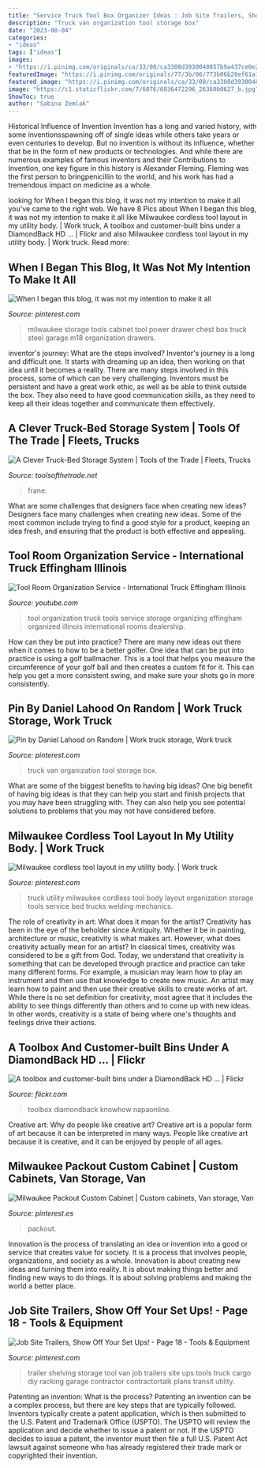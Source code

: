 ```yaml
---
title: "Service Truck Tool Box Organizer Ideas : Job Site Trailers, Show Off Your Set Ups!"
description: "Truck van organization tool storage box"
date: "2023-08-04"
categories:
- "ideas"
tags: ["ideas"]
images:
- "https://i.pinimg.com/originals/ca/33/08/ca3308d3930048857b9a437ce0e21e1a.jpg"
featuredImage: "https://i.pinimg.com/originals/77/3b/06/773b06b28ef61a1ebe7a94c2727702aa.jpg"
featured_image: "https://i.pinimg.com/originals/ca/33/08/ca3308d3930048857b9a437ce0e21e1a.jpg"
image: "https://c1.staticflickr.com/7/6076/6036472296_26360b0627_b.jpg"
ShowToc: true
author: "Sabina Zemlak"
---
```



Historical Influence of Invention
Invention has a long and varied history, with some inventionsspawning off of single ideas while others take years or even centuries to develop. But no invention is without its influence, whether that be in the form of new products or technologies. And while there are numerous examples of famous inventors and their Contributions to Invention, one key figure in this history is Alexander Fleming. Fleming was the first person to bringpenicillin to the world, and his work has had a tremendous impact on medicine as a whole.

	

		
looking for When I began this blog, it was not my intention to make it all you've came to the right web. We have 8 Pics about When I began this blog, it was not my intention to make it all like Milwaukee cordless tool layout in my utility body. | Work truck, A toolbox and customer-built bins under a DiamondBack HD … | Flickr and also Milwaukee cordless tool layout in my utility body. | Work truck. Read more:
		
    
## When I Began This Blog, It Was Not My Intention To Make It All

<img loading=lazy src="https://i.pinimg.com/originals/77/3b/06/773b06b28ef61a1ebe7a94c2727702aa.jpg" onerror="this.onerror=null;this.src='https://tse1.mm.bing.net/th?id=OIP.E-EZBNUZEW0S7IGx796iKQAAAA&amp;pid=15.1';" alt="When I began this blog, it was not my intention to make it all">

_Source: pinterest.com_

>milwaukee storage tools cabinet tool power drawer chest box truck steel garage m18 organization drawers. 

	

inventor's journey: What are the steps involved?
Inventor's journey is a long and difficult one. It starts with dreaming up an idea, then working on that idea until it becomes a reality. There are many steps involved in this process, some of which can be very challenging. Inventors must be persistent and have a great work ethic, as well as be able to think outside the box. They also need to have good communication skills, as they need to keep all their ideas together and communicate them effectively.

    
## A Clever Truck-Bed Storage System | Tools Of The Trade | Fleets, Trucks

<img loading=lazy src="https://cdnassets.hw.net/99/65/61c5fb404f138770c68e5b550194/frane-a-clever-truck-bed-storage-system-1-tcm80-2079823.JPG" onerror="this.onerror=null;this.src='https://tse4.mm.bing.net/th?id=OIP.e4auARNj_62194MU6_0OzwHaFc&amp;pid=15.1';" alt="A Clever Truck-Bed Storage System | Tools of the Trade | Fleets, Trucks">

_Source: toolsofthetrade.net_

>frane. 

	

What are some challenges that designers face when creating new ideas?
Designers face many challenges when creating new ideas. Some of the most common include trying to find a good style for a product, keeping an idea fresh, and ensuring that the product is both effective and appealing.

    
## Tool Room Organization Service - International Truck Effingham Illinois

<img loading=lazy src="http://i.ytimg.com/vi/Trlb8oYDkZI/hqdefault.jpg" onerror="this.onerror=null;this.src='https://tse4.mm.bing.net/th?id=OIP.PGVN1f_6asg_RJlzStUOggHaFj&amp;pid=15.1';" alt="Tool Room Organization Service - International Truck Effingham Illinois">

_Source: youtube.com_

>tool organization truck tools service storage organizing effingham organized illinois international rooms dealership. 

	

How can they be put into practice?
There are many new ideas out there when it comes to how to be a better golfer. One idea that can be put into practice is using a golf ballmacher. This is a tool that helps you measure the circumference of your golf ball and then creates a custom fit for it. This can help you get a more consistent swing, and make sure your shots go in more consistently.

    
## Pin By Daniel Lahood On Random | Work Truck Storage, Work Truck

<img loading=lazy src="https://i.pinimg.com/736x/b7/28/11/b72811d9a99f79f3d5f61aacf8b92b81.jpg" onerror="this.onerror=null;this.src='https://tse3.mm.bing.net/th?id=OIP.0VwE_NgUKkYkUvFzS8RWQQHaJ3&amp;pid=15.1';" alt="Pin by Daniel Lahood on Random | Work truck storage, Work truck">

_Source: pinterest.com_

>truck van organization tool storage box. 

	

What are some of the biggest benefits to having big ideas?
One big benefit of having big ideas is that they can help you start and finish projects that you may have been struggling with. They can also help you see potential solutions to problems that you may not have considered before.

    
## Milwaukee Cordless Tool Layout In My Utility Body. | Work Truck

<img loading=lazy src="https://i.pinimg.com/originals/76/7a/65/767a65e54fc3d56118cdd2e7e5343210.jpg" onerror="this.onerror=null;this.src='https://tse2.mm.bing.net/th?id=OIP.UHUs5RHixJfdmyVoqgaSjgHaEK&amp;pid=15.1';" alt="Milwaukee cordless tool layout in my utility body. | Work truck">

_Source: pinterest.com_

>truck utility milwaukee cordless tool body layout organization storage tools service bed trucks welding mechanics. 

	

The role of creativity in art: What does it mean for the artist?
Creativity has been in the eye of the beholder since Antiquity. Whether it be in painting, architecture or music, creativity is what makes art. However, what does creativity actually mean for an artist? In classical times, creativity was considered to be a gift from God. Today, we understand that creativity is something that can be developed through practice and practice can take many different forms. For example, a musician may learn how to play an instrument and then use that knowledge to create new music. An artist may learn how to paint and then use their creative skills to create works of art. While there is no set definition for creativity, most agree that it includes the ability to see things differently than others and to come up with new ideas. In other words, creativity is a state of being where one's thoughts and feelings drive their actions.

    
## A Toolbox And Customer-built Bins Under A DiamondBack HD … | Flickr

<img loading=lazy src="https://c1.staticflickr.com/7/6076/6036472296_26360b0627_b.jpg" onerror="this.onerror=null;this.src='https://tse2.mm.bing.net/th?id=OIP.7Vo4Hl29EbHgCWl-y-J9iwHaFj&amp;pid=15.1';" alt="A toolbox and customer-built bins under a DiamondBack HD … | Flickr">

_Source: flickr.com_

>toolbox diamondback knowhow napaonline. 

	

Creative art: Why do people like creative art?
Creative art is a popular form of art because it can be interpreted in many ways. People like creative art because it is creative, and it can be enjoyed by people of all ages.

    
## Milwaukee Packout Custom Cabinet | Custom Cabinets, Van Storage, Van

<img loading=lazy src="https://i.pinimg.com/originals/b1/54/3d/b1543d706c7f2714c3ee207408ccb65f.jpg" onerror="this.onerror=null;this.src='https://tse4.mm.bing.net/th?id=OIP.vetwMlqY7B_A9WX5StaSdwHaFj&amp;pid=15.1';" alt="Milwaukee Packout Custom Cabinet | Custom cabinets, Van storage, Van">

_Source: pinterest.es_

>packout. 

	

Innovation is the process of translating an idea or invention into a good or service that creates value for society. It is a process that involves people, organizations, and society as a whole. Innovation is about creating new ideas and turning them into reality. It is about making things better and finding new ways to do things. It is about solving problems and making the world a better place.

    
## Job Site Trailers, Show Off Your Set Ups! - Page 18 - Tools &amp; Equipment

<img loading=lazy src="https://i.pinimg.com/originals/ca/33/08/ca3308d3930048857b9a437ce0e21e1a.jpg" onerror="this.onerror=null;this.src='https://tse3.mm.bing.net/th?id=OIP.8OdqVnrxhRB0bIASygHbHQHaJ3&amp;pid=15.1';" alt="Job Site Trailers, Show Off Your Set Ups! - Page 18 - Tools &amp; Equipment">

_Source: pinterest.com_

>trailer shelving storage tool van job trailers site ups tools truck cargo diy racking garage contractor contractortalk plans transit utility. 

	

Patenting an invention: What is the process?
Patenting an invention can be a complex process, but there are key steps that are typically followed. Inventors typically create a patent application, which is then submitted to the U.S. Patent and Trademark Office (USPTO). The USPTO will review the application and decide whether to issue a patent or not. If the USPTO decides to issue a patent, the inventor must then file a full U.S. Patent Act lawsuit against someone who has already registered their trade mark or copyrighted their invention.

